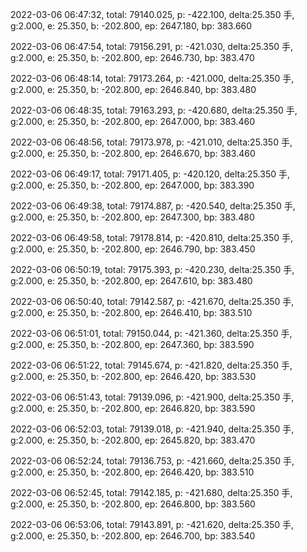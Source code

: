 2022-03-06 06:47:32, total: 79140.025, p: -422.100, delta:25.350 手, g:2.000, e: 25.350, b: -202.800, ep: 2647.180, bp: 383.660

2022-03-06 06:47:54, total: 79156.291, p: -421.030, delta:25.350 手, g:2.000, e: 25.350, b: -202.800, ep: 2646.730, bp: 383.470

2022-03-06 06:48:14, total: 79173.264, p: -421.000, delta:25.350 手, g:2.000, e: 25.350, b: -202.800, ep: 2646.840, bp: 383.480

2022-03-06 06:48:35, total: 79163.293, p: -420.680, delta:25.350 手, g:2.000, e: 25.350, b: -202.800, ep: 2647.000, bp: 383.460

2022-03-06 06:48:56, total: 79173.978, p: -421.010, delta:25.350 手, g:2.000, e: 25.350, b: -202.800, ep: 2646.670, bp: 383.460

2022-03-06 06:49:17, total: 79171.405, p: -420.120, delta:25.350 手, g:2.000, e: 25.350, b: -202.800, ep: 2647.000, bp: 383.390

2022-03-06 06:49:38, total: 79174.887, p: -420.540, delta:25.350 手, g:2.000, e: 25.350, b: -202.800, ep: 2647.300, bp: 383.480

2022-03-06 06:49:58, total: 79178.814, p: -420.810, delta:25.350 手, g:2.000, e: 25.350, b: -202.800, ep: 2646.790, bp: 383.450

2022-03-06 06:50:19, total: 79175.393, p: -420.230, delta:25.350 手, g:2.000, e: 25.350, b: -202.800, ep: 2647.610, bp: 383.480

2022-03-06 06:50:40, total: 79142.587, p: -421.670, delta:25.350 手, g:2.000, e: 25.350, b: -202.800, ep: 2646.410, bp: 383.510

2022-03-06 06:51:01, total: 79150.044, p: -421.360, delta:25.350 手, g:2.000, e: 25.350, b: -202.800, ep: 2647.360, bp: 383.590

2022-03-06 06:51:22, total: 79145.674, p: -421.820, delta:25.350 手, g:2.000, e: 25.350, b: -202.800, ep: 2646.420, bp: 383.530

2022-03-06 06:51:43, total: 79139.096, p: -421.900, delta:25.350 手, g:2.000, e: 25.350, b: -202.800, ep: 2646.820, bp: 383.590

2022-03-06 06:52:03, total: 79139.018, p: -421.940, delta:25.350 手, g:2.000, e: 25.350, b: -202.800, ep: 2645.820, bp: 383.470

2022-03-06 06:52:24, total: 79136.753, p: -421.660, delta:25.350 手, g:2.000, e: 25.350, b: -202.800, ep: 2646.420, bp: 383.510

2022-03-06 06:52:45, total: 79142.185, p: -421.680, delta:25.350 手, g:2.000, e: 25.350, b: -202.800, ep: 2646.800, bp: 383.560

2022-03-06 06:53:06, total: 79143.891, p: -421.620, delta:25.350 手, g:2.000, e: 25.350, b: -202.800, ep: 2646.700, bp: 383.540